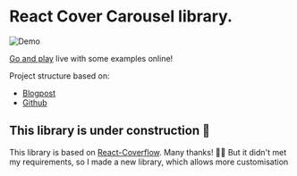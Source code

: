 # React Cover Carousel library.

![Demo](https://thumbs.gfycat.com/KlutzyJointIberianmole-size_restricted.gif)

[Go and play](https://tender-kepler-8e3244.netlify.com/) live with some examples online!

Project structure based on:
* [Blogpost](https://hackernoon.com/making-of-a-component-library-for-react-e6421ea4e6c7)
* [Github](https://github.com/sasha240100/react-rectangle-popup-menu)

## This library is under construction 👷‍
This library is based on [React-Coverflow](https://github.com/andyyou/react-coverflow). Many thanks! 🙇‍🙏
But it didn't met my requirements, so I made a new library, which allows more customisation
